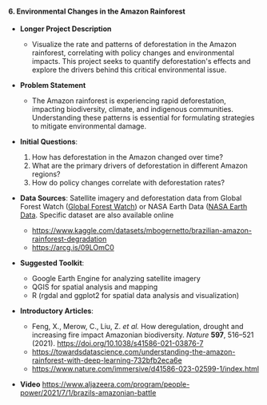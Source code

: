 #### 6. Environmental Changes in the Amazon Rainforest

- **Longer Project Description** 
	- Visualize the rate and patterns of deforestation in the Amazon rainforest, correlating with policy changes and environmental impacts. This project seeks to quantify deforestation's effects and explore the drivers behind this critical environmental issue.

- **Problem Statement**
	- The Amazon rainforest is experiencing rapid deforestation, impacting biodiversity, climate, and indigenous communities. Understanding these patterns is essential for formulating strategies to mitigate environmental damage.

- **Initial Questions**:
  1. How has deforestation in the Amazon changed over time?
  2. What are the primary drivers of deforestation in different Amazon regions?
  3. How do policy changes correlate with deforestation rates?

- **Data Sources**: Satellite imagery and deforestation data from Global Forest Watch ([Global Forest Watch](https://www.globalforestwatch.org/)) or NASA Earth Data ([NASA Earth Data](https://earthdata.nasa.gov/). Specific dataset are also available online
	- https://www.kaggle.com/datasets/mbogernetto/brazilian-amazon-rainforest-degradation
	- https://arcg.is/09LOmC0

- **Suggested Toolkit**:
  - Google Earth Engine for analyzing satellite imagery
  - QGIS for spatial analysis and mapping
  - R (rgdal and ggplot2 for spatial data analysis and visualization)

- **Introductory Articles**:
	- Feng, X., Merow, C., Liu, Z. _et al._ How deregulation, drought and increasing fire impact Amazonian biodiversity. _Nature_ **597**, 516–521 (2021). https://doi.org/10.1038/s41586-021-03876-7
	- https://towardsdatascience.com/understanding-the-amazon-rainforest-with-deep-learning-732bfb2eca6e
	- https://www.nature.com/immersive/d41586-023-02599-1/index.html
- **Video**
	https://www.aljazeera.com/program/people-power/2021/7/1/brazils-amazonian-battle